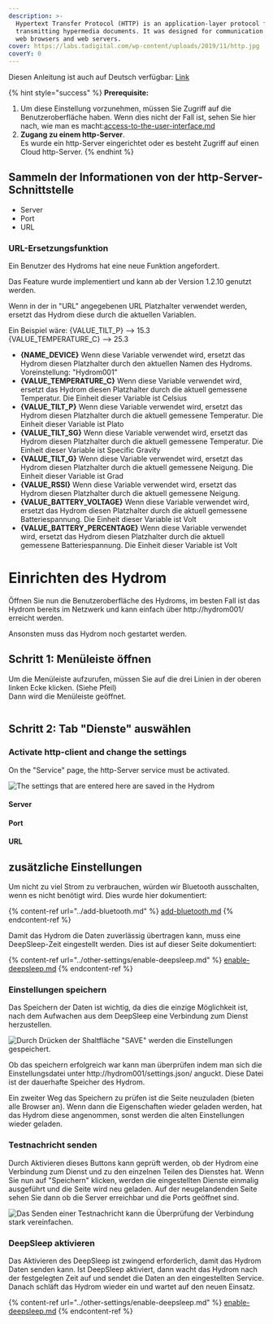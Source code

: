 ```yaml
---
description: >-
  Hypertext Transfer Protocol (HTTP) is an application-layer protocol for
  transmitting hypermedia documents. It was designed for communication between
  web browsers and web servers.
cover: https://labs.tadigital.com/wp-content/uploads/2019/11/http.jpg
coverY: 0
---
```


Diesen Anleitung ist auch auf Deutsch verfügbar: [Link](https://anleitung.hydrom.io)

{% hint style="success" %}
**Prerequisite:**

1. Um diese Einstellung vorzunehmen, müssen Sie Zugriff auf die Benutzeroberfläche haben. Wenn dies nicht der Fall ist, sehen Sie hier nach, wie man es macht:[access-to-the-user-interface.md](../getting-started/establish-first-connection-to-the-hydrom/access-to-the-user-interface.md "mention")
2. **Zugang zu einem http-Server**.\
   Es wurde ein http-Server eingerichtet oder es besteht Zugriff auf einen Cloud http-Server.
{% endhint %}

## Sammeln der Informationen von der http-Server-Schnittstelle

* Server
* Port
* URL

### URL-Ersetzungsfunktion

Ein Benutzer des Hydroms hat eine neue Funktion angefordert.

Das Feature wurde implementiert und kann ab der Version 1.2.10 genutzt werden.

Wenn in der in "URL" angegebenen URL Platzhalter verwendet werden, ersetzt das Hydrom diese durch die aktuellen Variablen.

Ein Beispiel wäre: {VALUE\_TILT\_P} --> 15.3\
{VALUE\_TEMPERATURE\_C} --> 25.3

* **{NAME\_DEVICE}** Wenn diese Variable verwendet wird, ersetzt das Hydrom diesen Platzhalter durch den aktuellen Namen des Hydroms. Voreinstellung: "Hydrom001"
* **{VALUE\_TEMPERATURE\_C}** Wenn diese Variable verwendet wird, ersetzt das Hydrom diesen Platzhalter durch die aktuell gemessene Temperatur. Die Einheit dieser Variable ist Celsius
* **{VALUE\_TILT\_P}** Wenn diese Variable verwendet wird, ersetzt das Hydrom diesen Platzhalter durch die aktuell gemessene Temperatur. Die Einheit dieser Variable ist Plato
* **{VALUE\_TILT\_SG}** Wenn diese Variable verwendet wird, ersetzt das Hydrom diesen Platzhalter durch die aktuell gemessene Temperatur. Die Einheit dieser Variable ist Specific Gravity
* **{VALUE\_TILT\_G}** Wenn diese Variable verwendet wird, ersetzt das Hydrom diesen Platzhalter durch die aktuell gemessene Neigung. Die Einheit dieser Variable ist Grad
* **{VALUE\_RSSI}** Wenn diese Variable verwendet wird, ersetzt das Hydrom diesen Platzhalter durch die aktuell gemessene Neigung.
* **{VALUE\_BATTERY\_VOLTAGE}** Wenn diese Variable verwendet wird, ersetzt das Hydrom diesen Platzhalter durch die aktuell gemessene Batteriespannung. Die Einheit dieser Variable ist Volt
* **{VALUE\_BATTERY\_PERCENTAGE}** Wenn diese Variable verwendet wird, ersetzt das Hydrom diesen Platzhalter durch die aktuell gemessene Batteriespannung. Die Einheit dieser Variable ist Volt

# Einrichten des Hydrom

Öffnen Sie nun die Benutzeroberfläche des Hydroms, im besten Fall ist das Hydrom bereits im Netzwerk und kann einfach über http://hydrom001/ erreicht werden.

Ansonsten muss das Hydrom noch gestartet werden.

## Schritt 1: Menüleiste öffnen

Um die Menüleiste aufzurufen, müssen Sie auf die drei Linien in der oberen linken Ecke klicken. (Siehe Pfeil)\
Dann wird die Menüleiste geöffnet.

<figure><img src="../.gitbook/assets/Bilder.png" alt=""><figcaption></figcaption></figure>

## Schritt 2: Tab "Dienste" auswählen

### Activate http-client and change the settings

On the "Service" page, the http-Server service must be activated.

![The settings that are entered here are saved in the Hydrom](../.gitbook/assets/Hydrom\_HTTP.png)

#### Server

#### Port

#### URL

## zusätzliche Einstellungen

Um nicht zu viel Strom zu verbrauchen, würden wir Bluetooth ausschalten, wenn es nicht benötigt wird. Dies wurde hier dokumentiert:

{% content-ref url="../add-bluetooth.md" %}
[add-bluetooth.md](../add-bluetooth.md)
{% endcontent-ref %}

Damit das Hydrom die Daten zuverlässig übertragen kann, muss eine DeepSleep-Zeit eingestellt werden. Dies ist auf dieser Seite dokumentiert:

{% content-ref url="../other-settings/enable-deepsleep.md" %}
[enable-deepsleep.md](../other-settings/enable-deepsleep.md)
{% endcontent-ref %}

### Einstellungen speichern

Das Speichern der Daten ist wichtig, da dies die einzige Möglichkeit ist, nach dem Aufwachen aus dem DeepSleep eine Verbindung zum Dienst herzustellen.

![Durch Drücken der Shaltfläche "SAVE" werden die Einstellungen gespeichert.](../.gitbook/assets/Save.png)

Ob das speichern erfolgreich war kann man überprüfen indem man sich die Einstellungsdatei unter http://hydrom001/settings.json/ anguckt. Diese Datei ist der dauerhafte Speicher des Hydrom.

Ein zweiter Weg das Speichern zu prüfen ist die Seite neuzuladen (bieten alle Browser an). Wenn dann die Eigenschaften wieder geladen werden, hat das Hydrom diese angenommen, sonst werden die alten Einstellungen wieder geladen.

### Testnachricht senden

Durch Aktivieren dieses Buttons kann geprüft werden, ob der Hydrom eine Verbindung zum Dienst und zu den einzelnen Teilen des Dienstes hat. Wenn Sie nun auf "Speichern" klicken, werden die eingestellten Dienste einmalig ausgeführt und die Seite wird neu geladen.
Auf der neugelandenden Seite sehen Sie dann ob die Server erreichbar und die Ports geöffnet sind.

![Das Senden einer Testnachricht kann die Überprüfung der Verbindung stark vereinfachen.](../.gitbook/assets/TestMessage.png)

### DeepSleep aktivieren

Das Aktivieren des DeepSleep ist zwingend erforderlich, damit das Hydrom Daten senden kann.
Ist DeepSleep aktiviert, dann wacht das Hydrom nach der festgelegten Zeit auf und sendet die Daten an den eingestellten Service.
Danach schläft das Hydrom wieder ein und wartet auf den neuen Einsatz.

{% content-ref url="../other-settings/enable-deepsleep.md" %}
[enable-deepsleep.md](../other-settings/enable-deepsleep.md)
{% endcontent-ref %}